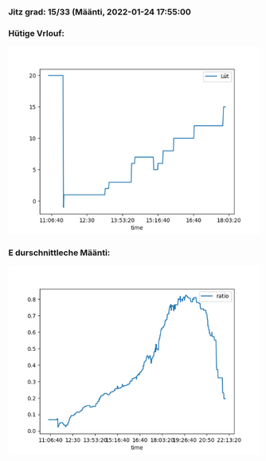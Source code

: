 ### Jitz grad: 15/33 (Määnti, 2022-01-24 17:55:00

### Hütige Vrlouf:
![Graph](Today.png)

### E durschnittleche Määnti:
![Graph](Määnti.png)
